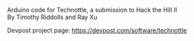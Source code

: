 Arduino code for Technottle, a submission to Hack the Hill II\
By Timothy Riddolls and Ray Xu

Devpost project page: https://devpost.com/software/technottle
